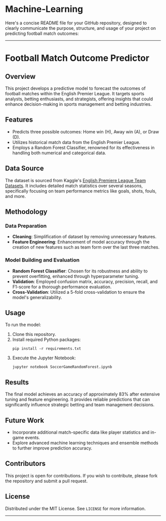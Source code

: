 # Machine-Learning

Here's a concise README file for your GitHub repository, designed to clearly communicate the purpose, structure, and usage of your project on predicting football match outcomes:

---

# Football Match Outcome Predictor

## Overview
This project develops a predictive model to forecast the outcomes of football matches within the English Premier League. It targets sports analysts, betting enthusiasts, and strategists, offering insights that could enhance decision-making in sports management and betting industries.

## Features
- Predicts three possible outcomes: Home win (H), Away win (A), or Draw (D).
- Utilizes historical match data from the English Premier League.
- Employs a Random Forest Classifier, renowned for its effectiveness in handling both numerical and categorical data.

## Data Source
The dataset is sourced from Kaggle's [English Premiere League Team Datasets](https://www.kaggle.com/datasets/lumierebatalong/english-premiere-league-team-datasets). It includes detailed match statistics over several seasons, specifically focusing on team performance metrics like goals, shots, fouls, and more.

## Methodology
### Data Preparation
- **Cleaning**: Simplification of dataset by removing unnecessary features.
- **Feature Engineering**: Enhancement of model accuracy through the creation of new features such as team form over the last three matches.

### Model Building and Evaluation
- **Random Forest Classifier**: Chosen for its robustness and ability to prevent overfitting, enhanced through hyperparameter tuning.
- **Validation**: Employed confusion matrix, accuracy, precision, recall, and F1-score for a thorough performance evaluation.
- **Cross-Validation**: Utilized a 5-fold cross-validation to ensure the model's generalizability.

## Usage
To run the model:
1. Clone this repository.
2. Install required Python packages:
   ```
   pip install -r requirements.txt
   ```
3. Execute the Jupyter Notebook:
   ```
   jupyter notebook SoccerGameRandomForest.ipynb
   ```

## Results
The final model achieves an accuracy of approximately 83% after extensive tuning and feature engineering. It provides reliable predictions that can significantly influence strategic betting and team management decisions.

## Future Work
- Incorporate additional match-specific data like player statistics and in-game events.
- Explore advanced machine learning techniques and ensemble methods to further improve prediction accuracy.

## Contributors
This project is open for contributions. If you wish to contribute, please fork the repository and submit a pull request.

## License
Distributed under the MIT License. See `LICENSE` for more information.

---
